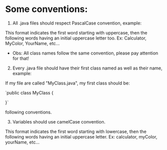 # Some conventions:

1. All .java files should respect PascalCase convention, example:

This format indicates the first word starting with uppercase, then the following words having an initial uppercase letter too. Ex: Calculator, MyColor, YourName, etc...

- Obs: All class names follow the same convention, please pay attention for that!


2. Every .java file should have their first class named as well as their name, example:

If my file are called "MyClass.java", my first class should be:

`public class MyClass {

}`

following conventions.

3. Variables should use camelCase convention.

This format indicates the first word starting with lowercase, then the following words having an initial uppercase letter. Ex: calculator, myColor, yourName, etc...